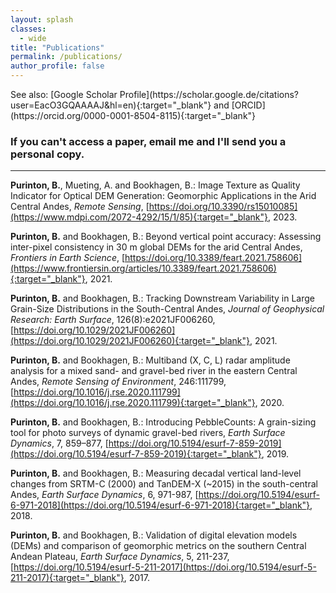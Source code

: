 ```yaml
---
layout: splash
classes:
  - wide
title: "Publications"
permalink: /publications/
author_profile: false
---
```


<p></p>
See also: [Google Scholar Profile](https://scholar.google.de/citations?user=EacO3GQAAAAJ&hl=en){:target="_blank"} and [ORCID](https://orcid.org/0000-0001-8504-8115){:target="_blank"}


<p></p>
<h3>If you can't access a paper, email me and I'll send you a personal copy.</h3>

<hr>

**Purinton, B.**, Mueting, A. and Bookhagen, B.: Image Texture as Quality Indicator for Optical DEM Generation: Geomorphic Applications in the Arid Central Andes, _Remote Sensing_, [https://doi.org/10.3390/rs15010085](https://www.mdpi.com/2072-4292/15/1/85){:target="_blank"}, 2023.

**Purinton, B.** and Bookhagen, B.: Beyond vertical point accuracy: Assessing inter-pixel consistency in 30 m global DEMs for the arid Central Andes, _Frontiers in Earth Science_, [https://doi.org/10.3389/feart.2021.758606](https://www.frontiersin.org/articles/10.3389/feart.2021.758606){:target="_blank"}, 2021.

**Purinton, B.** and Bookhagen, B.: Tracking Downstream Variability in Large Grain-Size Distributions in the South-Central Andes, _Journal of Geophysical Research: Earth Surface_, 126(8):e2021JF006260, [https://doi.org/10.1029/2021JF006260](https://doi.org/10.1029/2021JF006260){:target="_blank"}, 2021.

**Purinton, B.** and Bookhagen, B.: Multiband (X, C, L) radar amplitude analysis for a mixed sand- and gravel-bed river in the eastern Central Andes, _Remote Sensing of Environment_, 246:111799, [https://doi.org/10.1016/j.rse.2020.111799](https://doi.org/10.1016/j.rse.2020.111799){:target="_blank"}, 2020.

**Purinton, B.** and Bookhagen, B.: Introducing PebbleCounts: A grain-sizing tool for photo surveys of dynamic gravel-bed rivers, _Earth Surface Dynamics_, 7, 859–877, [https://doi.org/10.5194/esurf-7-859-2019](https://doi.org/10.5194/esurf-7-859-2019){:target="_blank"}, 2019.

**Purinton, B.** and Bookhagen, B.: Measuring decadal vertical land-level changes from SRTM-C (2000) and TanDEM-X (~2015) in the south-central Andes, _Earth Surface Dynamics_, 6, 971-987, [https://doi.org/10.5194/esurf-6-971-2018](https://doi.org/10.5194/esurf-6-971-2018){:target="_blank"}, 2018.

**Purinton, B.** and Bookhagen, B.: Validation of digital elevation models (DEMs) and comparison of geomorphic metrics on the southern Central Andean Plateau, _Earth Surface Dynamics_, 5, 211-237, [https://doi.org/10.5194/esurf-5-211-2017](https://doi.org/10.5194/esurf-5-211-2017){:target="_blank"}, 2017.
